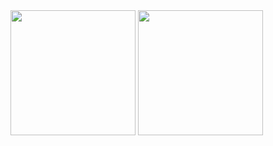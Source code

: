 

<!--
**eliuabdiel/eliuabdiel** is a ✨ _special_ ✨ repository because its `README.md` (this file) appears on your GitHub profile.

Here are some ideas to get you started:

- 🔭 I’m currently working on ...
- 🌱 I’m currently learning ...
- 👯 I’m looking to collaborate on ...
- 🤔 I’m looking for help with ...
- 💬 Ask me about ...
- 📫 How to reach me: ...
- 😄 Pronouns: ...
- ⚡ Fun fact: ...
-->

<div>
  <img align="center" height="200px" src="https://github-readme-stats.vercel.app/api?username=eliuabdiel&show_icons=true&theme=radical">
  <img align="center" height="200px" src="https://github-readme-stats.vercel.app/api/top-langs/?username=eliuabdiel&layout=compact&theme=radical">
</div>


